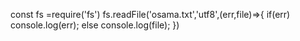 const fs =require('fs')
fs.readFile('osama.txt','utf8',(err,file)=>{
        if(err)
        console.log(err);
        else
        console.log(file);
    })
